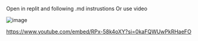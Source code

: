 Open in replit and following .md instrustions
Or use video

![image](https://github.com/user-attachments/assets/0d1b4279-9510-43a3-905e-7bab73a35907)

https://www.youtube.com/embed/RPx-58k4oXY?si=0kaFQWUwPkRHaeFO
